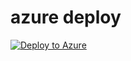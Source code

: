 # azure deploy
[![Deploy to Azure](http://azuredeploy.net/deploybutton.png)](https://azuredeploy.net/)
